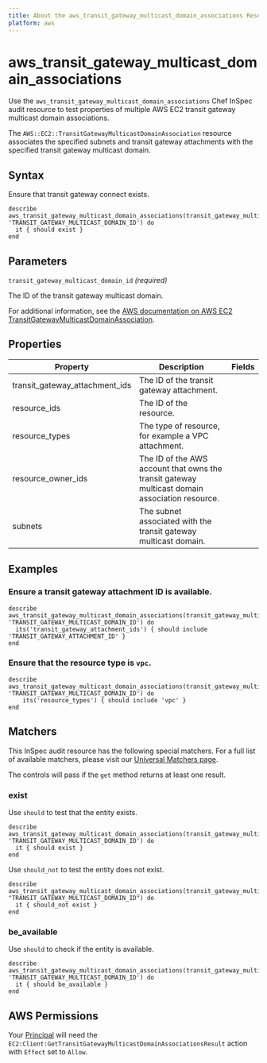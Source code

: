 ```yaml
---
title: About the aws_transit_gateway_multicast_domain_associations Resource
platform: aws
---
```


# aws\_transit\_gateway\_multicast\_domain\_associations

Use the `aws_transit_gateway_multicast_domain_associations` Chef InSpec audit resource to test properties of multiple AWS EC2 transit gateway multicast domain associations.

The `AWS::EC2::TransitGatewayMulticastDomainAssociation` resource associates the specified subnets and transit gateway attachments with the specified transit gateway multicast domain.

## Syntax

Ensure that transit gateway connect exists.

    describe aws_transit_gateway_multicast_domain_associations(transit_gateway_multicast_domain_id: 'TRANSIT_GATEWAY_MULTICAST_DOMAIN_ID') do
      it { should exist }
    end

## Parameters

`transit_gateway_multicast_domain_id` _(required)_

The ID of the transit gateway multicast domain.

For additional information, see the [AWS documentation on AWS EC2 TransitGatewayMulticastDomainAssociation](https://docs.aws.amazon.com/AWSCloudFormation/latest/UserGuide/aws-resource-ec2-transitgatewaymulticastdomainassociation.html).

## Properties

| Property | Description | Fields | 
| --- | --- | --- |
| transit_gateway_attachment_ids | The ID of the transit gateway attachment. |
| resource_ids | The ID of the resource. |
| resource_types | The type of resource, for example a VPC attachment. |
| resource_owner_ids | The ID of the AWS account that owns the transit gateway multicast domain association resource. |
| subnets | The subnet associated with the transit gateway multicast domain. |

## Examples

### Ensure a transit gateway attachment ID is available.

    describe aws_transit_gateway_multicast_domain_associations(transit_gateway_multicast_domain_id: 'TRANSIT_GATEWAY_MULTICAST_DOMAIN_ID') do
      its('transit_gateway_attachment_ids') { should include 'TRANSIT_GATEWAY_ATTACHMENT_ID' }
    end

### Ensure that the resource type is `vpc`.

    describe aws_transit_gateway_multicast_domain_associations(transit_gateway_multicast_domain_id: 'TRANSIT_GATEWAY_MULTICAST_DOMAIN_ID') do
        its('resource_types') { should include 'vpc' }
    end

## Matchers

This InSpec audit resource has the following special matchers. For a full list of available matchers, please visit our [Universal Matchers page](https://www.inspec.io/docs/reference/matchers/).

The controls will pass if the `get` method returns at least one result.

### exist

Use `should` to test that the entity exists.

    describe aws_transit_gateway_multicast_domain_associations(transit_gateway_multicast_domain_id: 'TRANSIT_GATEWAY_MULTICAST_DOMAIN_ID') do
      it { should exist }
    end

Use `should_not` to test the entity does not exist.

    describe aws_transit_gateway_multicast_domain_associations(transit_gateway_multicast_domain_id: "TRANSIT_GATEWAY_MULTICAST_DOMAIN_ID") do
      it { should_not exist }
    end

### be_available

Use `should` to check if the entity is available.

    describe aws_transit_gateway_multicast_domain_associations(transit_gateway_multicast_domain_id: 'TRANSIT_GATEWAY_MULTICAST_DOMAIN_ID') do
      it { should be_available }
    end

## AWS Permissions

Your [Principal](https://docs.aws.amazon.com/IAM/latest/UserGuide/intro-structure.html#intro-structure-principal) will need the `EC2:Client:GetTransitGatewayMulticastDomainAssociationsResult` action with `Effect` set to `Allow`.
